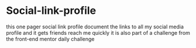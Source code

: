 # Social-link-profile
this one pager social link profile document the links to all my social media profile and it gets friends reach me quickly
it is also part of a challenge from the front-end mentor daily challenge
